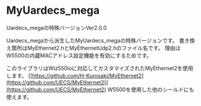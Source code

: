 # MyUardecs_mega
Uardecs_megaの特殊バージョンVer2.0.0

Uardecs_megaから派生したMyUardecs_megaの特殊バージョンです。
書き換え箇所はMyEthernet2.hとMyEthernetUdp2.hのファイル名です。
理由はW5500の内蔵MACアドレス設定機能を有効にするためです。
    
このライブラリはWiz550ioに対応してカスタマイズされたMyEthernet2を使用します。
[[https://github.com/H-Kurosaki/MyEthernet2](https://github.com/UECS/MyEthernet2)](https://github.com/UECS/MyEthernet2)
W5500を使用した他のシールドにも使えます。 
